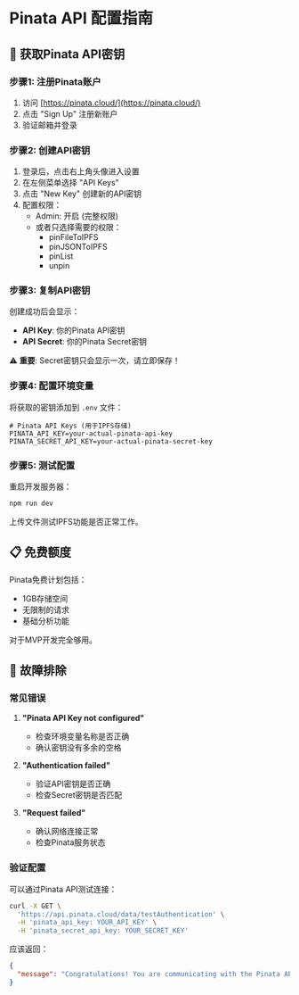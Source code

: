 # Pinata API 配置指南

## 🔑 获取Pinata API密钥

### 步骤1: 注册Pinata账户
1. 访问 [https://pinata.cloud/](https://pinata.cloud/)
2. 点击 "Sign Up" 注册新账户
3. 验证邮箱并登录

### 步骤2: 创建API密钥
1. 登录后，点击右上角头像进入设置
2. 在左侧菜单选择 "API Keys"
3. 点击 "New Key" 创建新的API密钥
4. 配置权限：
   - Admin: 开启 (完整权限)
   - 或者只选择需要的权限：
     - pinFileToIPFS
     - pinJSONToIPFS
     - pinList
     - unpin

### 步骤3: 复制API密钥
创建成功后会显示：
- **API Key**: 你的Pinata API密钥
- **API Secret**: 你的Pinata Secret密钥

⚠️ **重要**: Secret密钥只会显示一次，请立即保存！

### 步骤4: 配置环境变量
将获取的密钥添加到 `.env` 文件：

```env
# Pinata API Keys (用于IPFS存储)
PINATA_API_KEY=your-actual-pinata-api-key
PINATA_SECRET_API_KEY=your-actual-pinata-secret-key
```

### 步骤5: 测试配置
重启开发服务器：
```bash
npm run dev
```

上传文件测试IPFS功能是否正常工作。

## 📋 免费额度
Pinata免费计划包括：
- 1GB存储空间
- 无限制的请求
- 基础分析功能

对于MVP开发完全够用。

## 🔧 故障排除

### 常见错误
1. **"Pinata API Key not configured"**
   - 检查环境变量名称是否正确
   - 确认密钥没有多余的空格

2. **"Authentication failed"**
   - 验证API密钥是否正确
   - 检查Secret密钥是否匹配

3. **"Request failed"**
   - 确认网络连接正常
   - 检查Pinata服务状态

### 验证配置
可以通过Pinata API测试连接：
```bash
curl -X GET \
  'https://api.pinata.cloud/data/testAuthentication' \
  -H 'pinata_api_key: YOUR_API_KEY' \
  -H 'pinata_secret_api_key: YOUR_SECRET_KEY'
```

应该返回：
```json
{
  "message": "Congratulations! You are communicating with the Pinata API!"
}
```